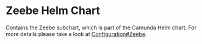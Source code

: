 # Zeebe Helm Chart

Contains the Zeebe subchart, which is part of the Camunda Helm chart.
For more details please take a look at [Configuration#Zeebe](../../README.md#zeebe).
